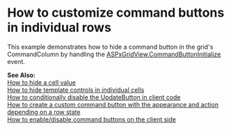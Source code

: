 # How to customize command buttons in individual rows


<p>This example demonstrates how to hide a command button in the grid's CommandColumn by handling the <a href="http://documentation.devexpress.com/#AspNet/DevExpressWebASPxGridViewASPxGridView_CommandButtonInitializetopic"><u>ASPxGridView.CommandButtonInitialize</u></a> event.</p>
<p><strong>See Also:</strong> <br /> <a href="https://www.devexpress.com/Support/Center/p/E365">How to hide a cell value</a><br /> <a href="https://www.devexpress.com/Support/Center/p/E1385">How to hide template controls in individual cells</a><br /><a href="https://www.devexpress.com/Support/Center/p/E450">How to conditionally disable the UpdateButton in client code</a><br /><a href="https://www.devexpress.com/Support/Center/p/E1246">How to create a custom command button with the appearance and action depending on a row state</a><br /><a href="https://www.devexpress.com/Support/Center/p/E2345">How to enable/disable command buttons on the client side</a></p>

<br/>


